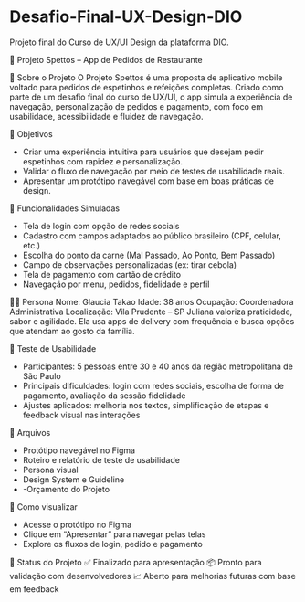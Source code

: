 # Desafio-Final-UX-Design-DIO
Projeto final do Curso de UX/UI Design da plataforma DIO.

🥩 Projeto Spettos – App de Pedidos de Restaurante

📱 Sobre o Projeto
O Projeto Spettos é uma proposta de aplicativo mobile voltado para pedidos de espetinhos e refeições completas. Criado como parte de um desafio final do curso de UX/UI, o app simula a experiência de navegação, personalização de pedidos e pagamento, com foco em usabilidade, acessibilidade e fluidez de navegação.

🎯 Objetivos
- Criar uma experiência intuitiva para usuários que desejam pedir espetinhos com rapidez e personalização.
- Validar o fluxo de navegação por meio de testes de usabilidade reais.
- Apresentar um protótipo navegável com base em boas práticas de design.

🧩 Funcionalidades Simuladas
- Tela de login com opção de redes sociais
- Cadastro com campos adaptados ao público brasileiro (CPF, celular, etc.)
- Escolha do ponto da carne (Mal Passado, Ao Ponto, Bem Passado)
- Campo de observações personalizadas (ex: tirar cebola)
- Tela de pagamento com cartão de crédito
- Navegação por menu, pedidos, fidelidade e perfil

👩‍💼 Persona
Nome: Glaucia Takao
Idade: 38 anos
Ocupação: Coordenadora Administrativa
Localização: Vila Prudente – SP
Juliana valoriza praticidade, sabor e agilidade. Ela usa apps de delivery com frequência e busca opções que atendam ao gosto da família.

🧪 Teste de Usabilidade
- Participantes: 5 pessoas entre 30 e 40 anos da região metropolitana de São Paulo
- Principais dificuldades: login com redes sociais, escolha de forma de pagamento, avaliação da sessão fidelidade
- Ajustes aplicados: melhoria nos textos, simplificação de etapas e feedback visual nas interações

📁 Arquivos
- Protótipo navegável no Figma
- Roteiro e relatório de teste de usabilidade
- Persona visual
- Design System e Guideline
- -Orçamento do Projeto

🚀 Como visualizar
- Acesse o protótipo no Figma
- Clique em “Apresentar” para navegar pelas telas
- Explore os fluxos de login, pedido e pagamento

📌 Status do Projeto
✅ Finalizado para apresentação
📦 Pronto para validação com desenvolvedores
📈 Aberto para melhorias futuras com base em feedback


